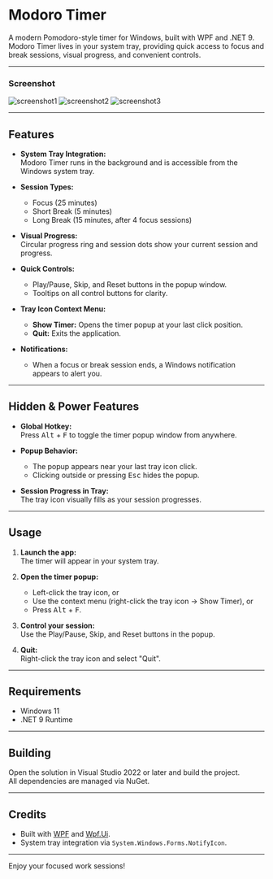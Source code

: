 ﻿# Modoro Timer

A modern Pomodoro-style timer for Windows, built with WPF and .NET 9.  
Modoro Timer lives in your system tray, providing quick access to focus and break sessions, visual progress, and convenient controls.

---
### Screenshot

![screenshot1](https://github.com/user-attachments/assets/041fb995-bfd1-40e8-bc6f-c754b2d5edc7)
![screenshot2](https://github.com/user-attachments/assets/f8c9d07f-dc09-4bdb-aaf1-347b8830dc21)
![screenshot3](https://github.com/user-attachments/assets/a00623d3-d435-4db0-91fb-87d5b45b5469)

---

## Features

- **System Tray Integration:**  
  Modoro Timer runs in the background and is accessible from the Windows system tray.

- **Session Types:**  
  - Focus (25 minutes)  
  - Short Break (5 minutes)  
  - Long Break (15 minutes, after 4 focus sessions)

- **Visual Progress:**  
  Circular progress ring and session dots show your current session and progress.

- **Quick Controls:**  
  - Play/Pause, Skip, and Reset buttons in the popup window.
  - Tooltips on all control buttons for clarity.

- **Tray Icon Context Menu:**  
  - **Show Timer:** Opens the timer popup at your last click position.
  - **Quit:** Exits the application.

- **Notifications:**  
  - When a focus or break session ends, a Windows notification appears to alert you.

---

## Hidden & Power Features

- **Global Hotkey:**  
  Press <kbd>Alt</kbd> + <kbd>F</kbd> to toggle the timer popup window from anywhere.

- **Popup Behavior:**  
  - The popup appears near your last tray icon click.
  - Clicking outside or pressing <kbd>Esc</kbd> hides the popup.

- **Session Progress in Tray:**  
  The tray icon visually fills as your session progresses.

---

## Usage

1. **Launch the app:**  
   The timer will appear in your system tray.

2. **Open the timer popup:**  
   - Left-click the tray icon, or  
   - Use the context menu (right-click the tray icon → Show Timer), or  
   - Press <kbd>Alt</kbd> + <kbd>F</kbd>.

3. **Control your session:**  
   Use the Play/Pause, Skip, and Reset buttons in the popup.

4. **Quit:**  
   Right-click the tray icon and select "Quit".

---

## Requirements

- Windows 11
- .NET 9 Runtime

---

## Building

Open the solution in Visual Studio 2022 or later and build the project.  
All dependencies are managed via NuGet.

---

## Credits

- Built with [WPF](https://learn.microsoft.com/dotnet/desktop/wpf/) and [Wpf.Ui](https://wpfui.lepo.co/).
- System tray integration via `System.Windows.Forms.NotifyIcon`.

---

Enjoy your focused work sessions!
